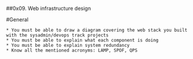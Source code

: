 ##0x09. Web infrastructure design


#General

	* You must be able to draw a diagram covering the web stack you built with the sysadmin/devops track projects
	* You must be able to explain what each component is doing
	* You must be able to explain system redundancy
	* Know all the mentioned acronyms: LAMP, SPOF, QPS

